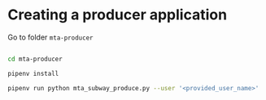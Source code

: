 # Creating a producer application

Go to folder `mta-producer`

```bash

cd mta-producer

pipenv install

pipenv run python mta_subway_produce.py --user '<provided_user_name>'

```
